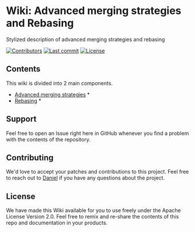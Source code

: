 # Wiki: Advanced merging strategies and Rebasing
Stylized description of advanced merging strategies and rebasing


[![Contributors](https://img.shields.io/github/contributors/dan-bart/merging_rebasing_wiki)](https://github.com/dan-bart/merging_rebasing_wiki/graphs/contributors)
[![Last commit](https://img.shields.io/github/last-commit/dan-bart/merging_rebasing_wiki)](https://github.com/dan-bart/merging_rebasing_wiki/commits/main)
[![License](https://img.shields.io/github/license/dan-bart/merging_rebasing_wiki)](https://github.com/dan-bart/merging_rebasing_wiki#readme)

## Contents
This wiki is divided into 2 main components.
* [Advanced merging strategies](./advanced_merging_strategies.md)
    * 
* [Rebasing](rebasing.md)
    * 


## Support
Feel free to open an Issue right here in GitHub whenever you find a problem with the contents of the repository.

## Contributing

We'd love to accept your patches and contributions to this project. Feel free to reach out to [Daniel](https://github.com/dan-bart) if you have any questions about the project.

## License

We have made this Wiki available for you to use freely under the Apache License Version 2.0. Feel free to remix and re-share the contents of this repo and documentation in your products.